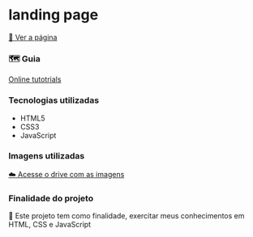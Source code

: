 # landing page

[👀 Ver a página](https://rianvitor26.github.io/landing-page/)

### 🗺️ Guia
[Online tutotrials](https://www.youtube.com/watch?v=91Q6RvKvd7o&list=LL&index=1)

### Tecnologias utilizadas
* HTML5
* CSS3
* JavaScript

### Imagens utilizadas 
[☁️ Acesse o drive com as imagens](https://drive.google.com/drive/folder...)

### Finalidade do projeto

🧠 Este projeto tem como finalidade, exercitar meus conhecimentos em HTML, CSS e JavaScript


